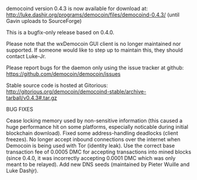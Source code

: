democoind version 0.4.3 is now available for download at:
http://luke.dashjr.org/programs/democoin/files/democoind-0.4.3/ (until Gavin uploads to SourceForge)

This is a bugfix-only release based on 0.4.0.

Please note that the wxDemocoin GUI client is no longer maintained nor supported. If someone would like to step up to maintain this, they should contact Luke-Jr.

Please report bugs for the daemon only using the issue tracker at github:
https://github.com/democoin/democoin/issues

Stable source code is hosted at Gitorious:
http://gitorious.org/democoin/democoind-stable/archive-tarball/v0.4.3#.tar.gz

BUG FIXES

Cease locking memory used by non-sensitive information (this caused a huge performance hit on some platforms, especially noticable during initial blockchain download).
Fixed some address-handling deadlocks (client freezes).
No longer accept inbound connections over the internet when Democoin is being used with Tor (identity leak).
Use the correct base transaction fee of 0.0005 DMC for accepting transactions into mined blocks (since 0.4.0, it was incorrectly accepting 0.0001 DMC which was only meant to be relayed).
Add new DNS seeds (maintained by Pieter Wuille and Luke Dashjr).

